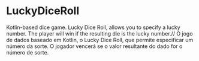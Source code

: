 # LuckyDiceRoll
Kotlin-based dice game. Lucky Dice Roll, allows you to specify a lucky number. The player will win if the resulting die is the lucky number.// O jogo de dados baseado em Kotlin, o Lucky Dice Roll, que permite especificar um número da sorte. O jogador vencerá se o valor resultante do dado for o número de sorte.
